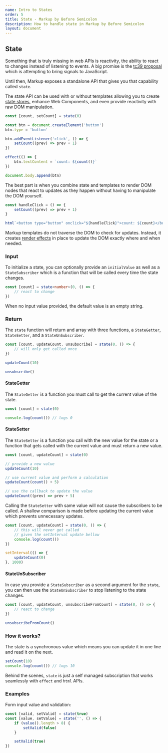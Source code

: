 ```yaml
---
name: Intro to States
order: 5
title: State - Markup by Before Semicolon
description: How to handle state in Markup by Before Semicolon
layout: document
---
```


## State

Something that is truly missing in web APIs is reactivity, the ability to react to changes instead of listening to events. A big promise is the [tc39 proposal](https://github.com/tc39/proposal-signals) which is attempting to bring signals to JavaScript.

Until then, Markup exposes a standalone API that gives you that capability called `state`.

The state API can be used with or without templates allowing you to create [state stores](../capabilities/state-store.md), enhance Web Components, and even provide reactivity with raw DOM manipulation.

```javascript
const [count, setCount] = state(0)

const btn = document.createElement('button')
btn.type = 'button'

btn.addEventListener('click', () => {
    setCount((prev) => prev + 1)
})

effect(() => {
    btn.textContent = `count: ${count()}`
})

document.body.append(btn)
```

The best part is when you combine state and templates to render DOM nodes that react to updates as they happen without having to manipulate the DOM yourself.

```javascript
const handleClick = () => {
    setCount((prev) => prev + 1)
}

html`<button type="button" onclick="${handleClick}">count: ${count}</button>`
```

Markup templates do not traverse the DOM to check for updates. Instead, it creates [render effects](./effect.md) in place to update the DOM exactly where and when needed.

### Input

To initialize a state, you can optionally provide an `initialValue` as well as a `StateSubscriber` which is a function that will be called every time the state changes.

```typescript
const [count] = state<number>(0, () => {
    // react to change
})
```

When no input value provided, the default value is an empty string.

### Return

The `state` function will return and array with three functions, a `StateGetter`, `StateSetter`, and a `StateUnSubscriber`.

```javascript
const [count, updateCount, unsubscribe] = state(0, () => {
    // will only get called once
})

updateCount(10)

unsubscribe()
```

#### StateGetter

The `StateGetter` is a function you must call to get the current value of the state.

```javascript
const [count] = state(0)

console.log(count()) // logs 0
```

#### StateSetter

The `StateSetter` is a function you call with the new value for the state or a function that gets called with the current value and must return a new value.

```javascript
const [count, updateCount] = state(0)

// provide a new value
updateCount(10)

// use current value and perform a calculation
updateCount(count() + 5)

// use the callback to update the value
updateCount((prev) => prev + 5)
```

Calling the `StateSetter` with same value will not cause the subscribers to be called. A shallow comparison is made before updating the current value which prevents unnecessary updates.

```javascript
const [count, updateCount] = state(0, () => {
    // this will never get called
    // given the setInterval update bellow
    console.log(count())
})

setInterval(() => {
    updateCount(0)
}, 1000)
```

#### StateUnSubscriber

In case you provide a `StateSubscriber` as a second argument for the `state`, you can then use the `StateUnSubscriber` to stop listening to the state changes.

```javascript
const [count, updateCount, unsubscribeFromCount] = state(0, () => {
    // react to change
})

unsubscribeFromCount()
```

### How it works?

The state is a synchronous value which means you can update it in one line and read it on the next.

```javascript
setCount(10)
console.log(count()) // logs 10
```

Behind the scenes, `state` is just a self managed subscription that works seamlessly with `effect` and `html` APIs.

### Examples

Form input value and validation:

```javascript
const [valid, setValid] = state(true)
const [value, setValue] = state('', () => {
    if (value().length > 8) {
        setValid(false)
    }

    setValid(true)
})
```
